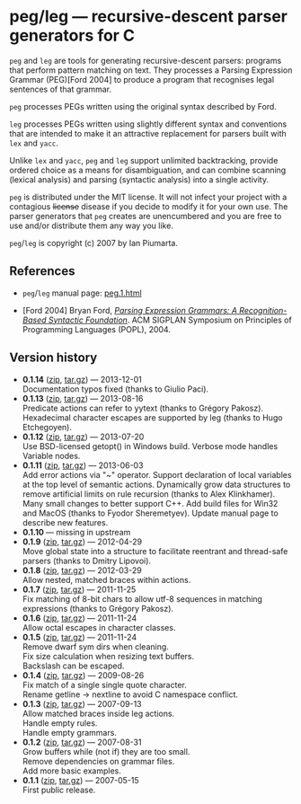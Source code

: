 # peg/leg &mdash; recursive-descent parser generators for C

<code>peg</code> and <code>leg</code> are tools for generating recursive-descent parsers: programs that perform pattern matching on
text.  They processes a Parsing Expression Grammar (PEG)[Ford 2004] to produce a program that recognises legal sentences of that grammar.

<code>peg</code> processes PEGs written using the original syntax described by Ford.

<code>leg</code> processes PEGs written using slightly different syntax and conventions that are intended to make it an attractive replacement for parsers built with <code>lex</code> and <code>yacc</code>.

Unlike <code>lex</code> and <code>yacc</code>, <code>peg</code> and <code>leg</code> support unlimited backtracking, provide ordered choice as a means for disambiguation, and can combine scanning (lexical analysis) and parsing (syntactic analysis) into a single activity.

<code>peg</code> is distributed under the MIT license.  It will not infect your project with a contagious <strike>license</strike> disease if you
decide to modify it for your own use.  The parser generators that <code>peg</code> creates are unencumbered and you are free to use and/or
distribute them any way you like.

<code>peg</code>/<code>leg</code> is copyright (c) 2007 by Ian Piumarta.

## References

* <code>peg</code>/<code>leg</code> manual page: [peg.1.html][1]

* [Ford 2004] Bryan Ford, [*Parsing Expression Grammars: A Recognition-Based Syntactic Foundation*][2]. ACM SIGPLAN Symposium on Principles of Programming Languages (POPL), 2004.

[1]: http://piumarta.com/software/peg/peg.1.html "peg/leg manual"
[2]: http://bford.info/pub/lang/peg "Parsing Expression Grammars: A Recognition-Based Syntactic Foundation"

## Version history

* **0.1.14** ([zip](../../archive/0.1.14.zip), [tar.gz](../../archive/0.1.14.tar.gz)) &mdash; 2013-12-01  
Documentation typos fixed (thanks to Giulio Paci).
* **0.1.13** ([zip](../../archive/0.1.13.zip), [tar.gz](../../archive/0.1.13.tar.gz)) &mdash; 2013-08-16  
Predicate actions can refer to yytext (thanks to Grégory Pakosz). Hexadecimal
character escapes are supported by leg (thanks to Hugo Etchegoyen).
* **0.1.12** ([zip](../../archive/0.1.12.zip), [tar.gz](../../archive/0.1.12.tar.gz)) &mdash; 2013-07-20  
Use BSD-licensed getopt() in Windows build. Verbose mode handles Variable nodes.
* **0.1.11** ([zip](../../archive/0.1.11.zip), [tar.gz](../../archive/0.1.11.tar.gz)) &mdash; 2013-06-03  
Add error actions via "~" operator. Support declaration of local variables at
the top level of semantic actions. Dynamically grow data structures to remove
artificial limits on rule recursion (thanks to Alex Klinkhamer). Many small
changes to better support C++. Add build files for Win32 and MacOS (thanks to
Fyodor Sheremetyev). Update manual page to describe new features.
* **0.1.10** &mdash; missing in upstream
* **0.1.9** ([zip](../../archive/0.1.9.zip), [tar.gz](../../archive/0.1.9.tar.gz)) &mdash; 2012-04-29  
Move global state into a structure to facilitate reentrant and thread-safe parsers (thanks to Dmitry Lipovoi).
* **0.1.8** ([zip](../../archive/0.1.8.zip), [tar.gz](../../archive/0.1.8.tar.gz)) &mdash; 2012-03-29  
Allow nested, matched braces within actions.
* **0.1.7** ([zip](../../archive/0.1.7.zip), [tar.gz](../../archive/0.1.7.tar.gz)) &mdash; 2011-11-25  
Fix matching of 8-bit chars to allow utf-8 sequences in matching expressions (thanks to Gr&eacute;gory Pakosz).
* **0.1.6** ([zip](../../archive/0.1.6.zip), [tar.gz](../../archive/0.1.6.tar.gz)) &mdash; 2011-11-24  
Allow octal escapes in character classes.
* **0.1.5** ([zip](../../archive/0.1.5.zip), [tar.gz](../../archive/0.1.5.tar.gz)) &mdash; 2011-11-24  
Remove dwarf sym dirs when cleaning.  
Fix size calculation when resizing text buffers.  
Backslash can be escaped.  
* **0.1.4** ([zip](../../archive/0.1.4.zip), [tar.gz](../../archive/0.1.4.tar.gz)) &mdash; 2009-08-26  
Fix match of a single single quote character.  
Rename getline -> nextline to avoid C namespace conflict.  
* **0.1.3** ([zip](../../archive/0.1.3.zip), [tar.gz](../../archive/0.1.3.tar.gz)) &mdash; 2007-09-13  
Allow matched braces inside leg actions.  
Handle empty rules.  
Handle empty grammars.  
* **0.1.2** ([zip](../../archive/0.1.2.zip), [tar.gz](../../archive/0.1.2.tar.gz)) &mdash; 2007-08-31  
Grow buffers while (not if) they are too small.  
Remove dependencies on grammar files.  
Add more basic examples.  
* **0.1.1** ([zip](../../archive/0.1.1.zip), [tar.gz](../../archive/0.1.1.tar.gz)) &mdash; 2007-05-15  
First public release.

